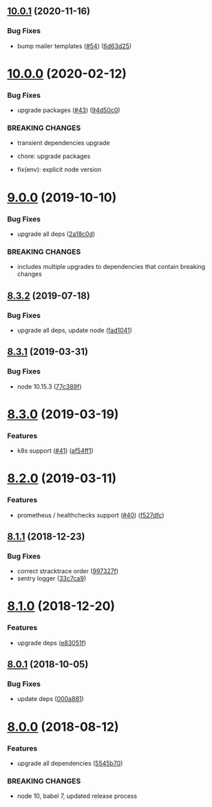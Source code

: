 ## [10.0.1](https://github.com/makeomatic/ms-mailer/compare/v10.0.0...v10.0.1) (2020-11-16)


### Bug Fixes

* bump mailer templates ([#54](https://github.com/makeomatic/ms-mailer/issues/54)) ([6d63d25](https://github.com/makeomatic/ms-mailer/commit/6d63d2527eff7cbe92cce526d0d6960716b5a18f))

# [10.0.0](https://github.com/makeomatic/ms-mailer/compare/v9.0.0...v10.0.0) (2020-02-12)


### Bug Fixes

* upgrade packages ([#43](https://github.com/makeomatic/ms-mailer/issues/43)) ([94d50c0](https://github.com/makeomatic/ms-mailer/commit/94d50c06f33fa6747b87295173037015c1a3a8a6))


### BREAKING CHANGES

* transient dependencies upgrade

* chore: upgrade packages
* fix(env): explicit node version

# [9.0.0](https://github.com/makeomatic/ms-mailer/compare/v8.3.2...v9.0.0) (2019-10-10)


### Bug Fixes

* upgrade all deps ([2a18c0d](https://github.com/makeomatic/ms-mailer/commit/2a18c0d4c59b4e4a8e639ed67fa04f0e6605b2e8))


### BREAKING CHANGES

* includes multiple upgrades to dependencies that
contain breaking changes

## [8.3.2](https://github.com/makeomatic/ms-mailer/compare/v8.3.1...v8.3.2) (2019-07-18)


### Bug Fixes

* upgrade all deps, update node ([fad1041](https://github.com/makeomatic/ms-mailer/commit/fad1041))

## [8.3.1](https://github.com/makeomatic/ms-mailer/compare/v8.3.0...v8.3.1) (2019-03-31)


### Bug Fixes

* node 10.15.3 ([77c389f](https://github.com/makeomatic/ms-mailer/commit/77c389f))

# [8.3.0](https://github.com/makeomatic/ms-mailer/compare/v8.2.0...v8.3.0) (2019-03-19)


### Features

* k8s support ([#41](https://github.com/makeomatic/ms-mailer/issues/41)) ([af54ff1](https://github.com/makeomatic/ms-mailer/commit/af54ff1))

# [8.2.0](https://github.com/makeomatic/ms-mailer/compare/v8.1.1...v8.2.0) (2019-03-11)


### Features

* prometheus / healthchecks support ([#40](https://github.com/makeomatic/ms-mailer/issues/40)) ([f527dfc](https://github.com/makeomatic/ms-mailer/commit/f527dfc))

## [8.1.1](https://github.com/makeomatic/ms-mailer/compare/v8.1.0...v8.1.1) (2018-12-23)


### Bug Fixes

* correct stracktrace order ([997327f](https://github.com/makeomatic/ms-mailer/commit/997327f))
* sentry logger ([33c7ca9](https://github.com/makeomatic/ms-mailer/commit/33c7ca9))

# [8.1.0](https://github.com/makeomatic/ms-mailer/compare/v8.0.1...v8.1.0) (2018-12-20)


### Features

* upgrade deps ([e83051f](https://github.com/makeomatic/ms-mailer/commit/e83051f))

## [8.0.1](https://github.com/makeomatic/ms-mailer/compare/v8.0.0...v8.0.1) (2018-10-05)


### Bug Fixes

* update deps ([000a881](https://github.com/makeomatic/ms-mailer/commit/000a881))

# [8.0.0](https://github.com/makeomatic/ms-mailer/compare/v7.0.7...v8.0.0) (2018-08-12)


### Features

* upgrade all dependencies ([5545b70](https://github.com/makeomatic/ms-mailer/commit/5545b70))


### BREAKING CHANGES

* node 10, babel 7, updated release process
